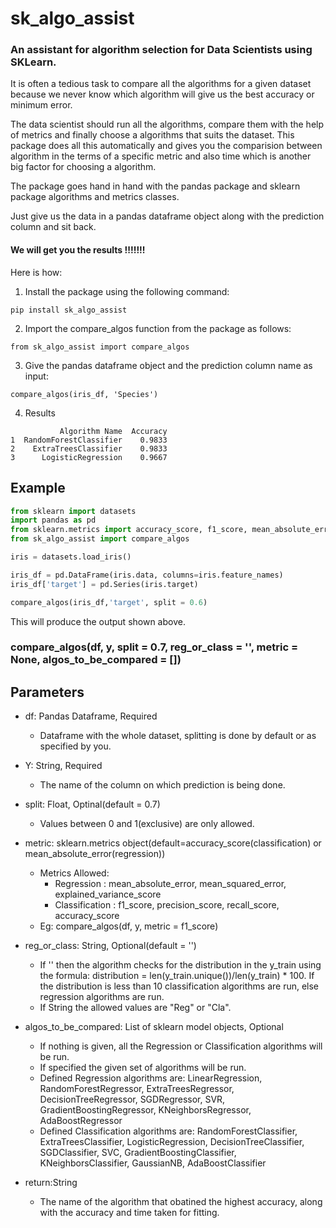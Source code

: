# sk_algo_assist
### An assistant for algorithm selection for Data Scientists using SKLearn.

It is often a tedious task to compare all the algorithms for a given dataset because we never know which algorithm will give us the best accuracy or minimum error.

The data scientist should run all the algorithms, compare them with the help of metrics and finally choose a algorithms that suits the dataset. This package does all this automatically and gives you the comparision between algorithm in the terms of a specific metric and also time which is another big factor for choosing a algorithm.

The package goes hand in hand with the pandas package and sklearn package algorithms and metrics classes.

Just give us the data in a pandas dataframe object along with the prediction column and sit back. 

#### We will get you the results !!!!!!!

Here is how:

1. Install the package using the following command:

`pip install sk_algo_assist`

2. Import the compare_algos function from the package as follows:

`from sk_algo_assist import compare_algos`

3. Give the pandas dataframe object and the prediction column name as input:

`compare_algos(iris_df, 'Species')`

4. Results
```
           Algorithm Name  Accuracy
1  RandomForestClassifier    0.9833
2    ExtraTreesClassifier    0.9833
3      LogisticRegression    0.9667

```

## Example

```python
from sklearn import datasets
import pandas as pd
from sklearn.metrics import accuracy_score, f1_score, mean_absolute_error, mean_squared_error
from sk_algo_assist import compare_algos

iris = datasets.load_iris()

iris_df = pd.DataFrame(iris.data, columns=iris.feature_names)
iris_df['target'] = pd.Series(iris.target)

compare_algos(iris_df,'target', split = 0.6)

```

This will produce the output shown above.

### **compare_algos(df, y, split = 0.7, reg_or_class = '', metric = None, algos_to_be_compared = [])**

Parameters
----------
* df: Pandas Dataframe, Required
    - Dataframe with the whole dataset, splitting is done by default or as specified by you.

* Y: String, Required
    - The name of the column on which prediction is being done.

* split: Float, Optinal(default = 0.7)
    - Values between 0 and 1(exclusive) are only allowed.

* metric: sklearn.metrics object(default=accuracy_score(classification) or mean_absolute_error(regression))
    - Metrics Allowed:
        * Regression     : mean_absolute_error, mean_squared_error, explained_variance_score
        * Classification : f1_score, precision_score, recall_score, accuracy_score
    - Eg: compare_algos(df, y, metric = f1_score)

* reg_or_class: String, Optional(default = '')
    - If '' then the algorithm checks for the distribution in the y_train using the formula: distribution = len(y_train.unique())/len(y_train) * 100. If the distribution is less than 10           classification algorithms are run, else regression algorithms are run.
    - If String the allowed values are "Reg" or "Cla".

* algos_to_be_compared: List of sklearn model objects, Optional
    - If nothing is given, all the Regression or Classification algorithms will be run.
    - If specified the given set of algorithms will be run.
    - Defined Regression algorithms are:
           LinearRegression, RandomForestRegressor, ExtraTreesRegressor, DecisionTreeRegressor, SGDRegressor, SVR, GradientBoostingRegressor, KNeighborsRegressor, AdaBoostRegressor
    - Defined Classification algorithms are:
           RandomForestClassifier, ExtraTreesClassifier, LogisticRegression, DecisionTreeClassifier, SGDClassifier, SVC, GradientBoostingClassifier, KNeighborsClassifier, GaussianNB, AdaBoostClassifier

* return:String
    - The name of the algorithm that obatined the highest accuracy, along with the accuracy and time taken for fitting.

